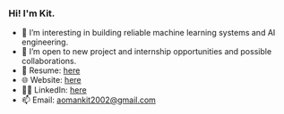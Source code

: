 ### Hi! I'm Kit.
- 🔭 I’m interesting in building reliable machine learning systems and AI engineering.
- 👯 I’m open to new project and internship opportunities and possible collaborations.
- 📄 Resume: [here](https://drive.google.com/file/d/1p-Un8lXfze-D6-RGaygNu_70Bk1IK_Li/view?usp=drive_link)
- 🌐 Website: [here](https://amkcode.github.io/)
- 🤵🏻 LinkedIn: [here](https://www.linkedin.com/in/mankit-ao/)
- 📫 Email: aomankit2002@gmail.com
<!--
**AMKCode/AMKCode** is a ✨ _special_ ✨ repository because its `README.md` (this file) appears on your GitHub profile.

Here are some ideas to get you started:

- 🔭 I’m currently working on ...
- 🌱 I’m currently learning ...
- 👯 I’m looking to collaborate on ...
- 🤔 I’m looking for help with ...
- 💬 Ask me about ...
- 📫 How to reach me: ...
- 😄 Pronouns: ...
- ⚡ Fun fact: ...
-->
